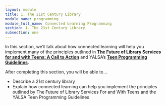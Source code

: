 ```yaml
---
layout: module
title: 1. The 21st Century Library
module_name: programming
module_full_name: Connected Learning Programming
section: 1. The 21st Century Library
subsection: one
---
```


In this section, we’ll talk about how connected learning will help you implement many of the principles outlined in **[The Future of Library Services for and with Teens: A Call to Action](http://www.ala.org/yaforum/future-library-services-and-teens-project-report)** and YALSA’s **[Teen Programming Guidelines](http://www.ala.org/yalsa/teen-programming-guidelines)**.

<div class="objectives">
	<span class="box-title">After completing this section, you will be able to...</span>
<ul>
	<li>Describe a 21st century library</li>
	<li>Explain how connected learning can help you implement the principles outlined by The Future of Library Services For and With Teens and the YALSA Teen Programming Guidelines</li>
</ul></div>


